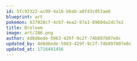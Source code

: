 ```yaml
---
id: 5fc92322-ac09-4a18-b6ab-a0f43c053ae6
blueprint: art
pokemon: 637028cf-4cb7-4ea2-97a1-89604a2dc7e2
title: Breloom
image: art/286.png
author: 4d8d6ede-5963-429f-9c2f-74b897007e0c
updated_by: 4d8d6ede-5963-429f-9c2f-74b897007e0c
updated_at: 1716491456
---
```

